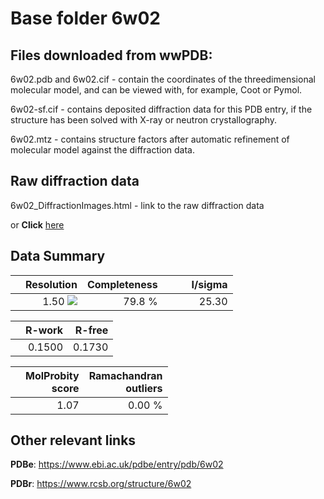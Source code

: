 # Base folder 6w02

## Files downloaded from wwPDB:

6w02.pdb and 6w02.cif - contain the coordinates of the threedimensional molecular model, and can be viewed with, for example, Coot or Pymol.

6w02-sf.cif - contains deposited diffraction data for this PDB entry, if the structure has been solved with X-ray or neutron crystallography.

6w02.mtz - contains structure factors after automatic refinement of molecular model against the diffraction data.

## Raw diffraction data

6w02_DiffractionImages.html - link to the raw diffraction data 

or **Click** [here](https://doi.org/10.18430/m36w02) 

## Data Summary
|   | Resolution | Completeness| I/sigma |
|---|-------------:|----------------:|--------------:|
|   |1.50 <img src="https://latex.codecogs.com/svg.latex?{\mbox{\normalfont\AA}}"/>|79.8  %|<img width=50/>25.30|

|   | **R-work**| **R-free**   
|---|-------------:|----------------:|           
||0.1500|0.1730|

|   |**MolProbity<br>score**| **Ramachandran<br>outliers** 
|---|-------------:|----------------:|
||1.07|0.00 %|

## Other relevant links 
**PDBe**:  https://www.ebi.ac.uk/pdbe/entry/pdb/6w02
 
**PDBr**: https://www.rcsb.org/structure/6w02 

